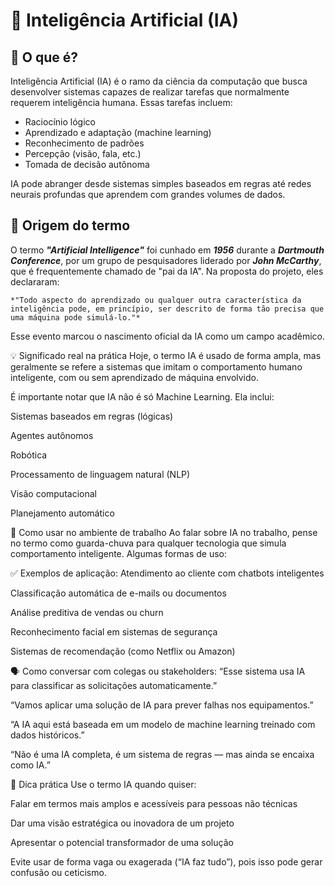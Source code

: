 # 🧠 Inteligência Artificial (IA)

## 📖 O que é?

Inteligência Artificial (IA) é o ramo da ciência da computação que busca desenvolver sistemas capazes de realizar tarefas que normalmente requerem inteligência humana. Essas tarefas incluem:

* Raciocínio lógico
* Aprendizado e adaptação (machine learning)
* Reconhecimento de padrões
* Percepção (visão, fala, etc.)
* Tomada de decisão autônoma

IA pode abranger desde sistemas simples baseados em regras até redes neurais profundas que aprendem com grandes volumes de dados.

## 🧾 Origem do termo
O termo ***"Artificial Intelligence"*** foi cunhado em ***1956*** durante a ***Dartmouth Conference***, por um grupo de pesquisadores liderado por ***John McCarthy***, que é frequentemente chamado de "pai da IA". Na proposta do projeto, eles declararam:

    *"Todo aspecto do aprendizado ou qualquer outra característica da inteligência pode, em princípio, ser descrito de forma tão precisa que uma máquina pode simulá-lo."*

Esse evento marcou o nascimento oficial da IA como um campo acadêmico.

💡 Significado real na prática
Hoje, o termo IA é usado de forma ampla, mas geralmente se refere a sistemas que imitam o comportamento humano inteligente, com ou sem aprendizado de máquina envolvido.

É importante notar que IA não é só Machine Learning. Ela inclui:

Sistemas baseados em regras (lógicas)

Agentes autônomos

Robótica

Processamento de linguagem natural (NLP)

Visão computacional

Planejamento automático

🧰 Como usar no ambiente de trabalho
Ao falar sobre IA no trabalho, pense no termo como guarda-chuva para qualquer tecnologia que simula comportamento inteligente. Algumas formas de uso:

✅ Exemplos de aplicação:
Atendimento ao cliente com chatbots inteligentes

Classificação automática de e-mails ou documentos

Análise preditiva de vendas ou churn

Reconhecimento facial em sistemas de segurança

Sistemas de recomendação (como Netflix ou Amazon)

🗣️ Como conversar com colegas ou stakeholders:
“Esse sistema usa IA para classificar as solicitações automaticamente.”

“Vamos aplicar uma solução de IA para prever falhas nos equipamentos.”

“A IA aqui está baseada em um modelo de machine learning treinado com dados históricos.”

“Não é uma IA completa, é um sistema de regras — mas ainda se encaixa como IA.”

🧭 Dica prática
Use o termo IA quando quiser:

Falar em termos mais amplos e acessíveis para pessoas não técnicas

Dar uma visão estratégica ou inovadora de um projeto

Apresentar o potencial transformador de uma solução

Evite usar de forma vaga ou exagerada (“IA faz tudo”), pois isso pode gerar confusão ou ceticismo.
